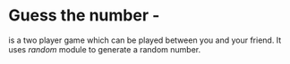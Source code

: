# Guess the number -
is a two player game which can be played between you and your friend. It uses *random* module to generate a random number. 
